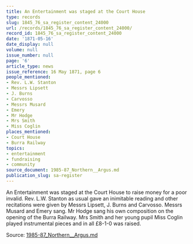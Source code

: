 ```yaml
---
title: An Entertainment was staged at the Court House
type: records
slug: 1845_76_sa_register_content_24000
url: /records/1845_76_sa_register_content_24000/
record_id: 1845_76_sa_register_content_24000
date: '1871-05-16'
date_display: null
volume: null
issue_number: null
page: '6'
article_type: news
issue_reference: 16 May 1871, page 6
people_mentioned:
- Rev. L.W. Stanton
- Messrs Lipsett
- J. Burns
- Carvosso
- Messrs Musard
- Emery
- Mr Hodge
- Mrs Smith
- Miss Coglin
places_mentioned:
- Court House
- Burra Railway
topics:
- entertainment
- fundraising
- community
source_document: 1985-87_Northern__Argus.md
publication_slug: sa-register
---
```


An Entertainment was staged at the Court House to raise money for a poor invalid.  Rev. L.W. Stanton as usual gave an inimitable reading and other recitations were given by Messrs Lipsett, J. Burns and Carvosso.  Messrs Musard and Emery sang.  Mr Hodge sang his own composition on the opening of the Burra Railway.  Mrs Smith and her young pupil Miss Coglin played instrumental pieces and in all £8-1-0 was raised.

Source: [1985-87_Northern__Argus.md](/downloads/markdown/1985-87_Northern__Argus.md)
